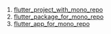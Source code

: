 1. [flutter_project_with_mono_repo](flutter_project_with_mono_repo)
2. [flutter_package_for_mono_repo](flutter_package_for_mono_repo)
3. [flutter_app_for_mono_repo](flutter_app_for_mono_repo)
